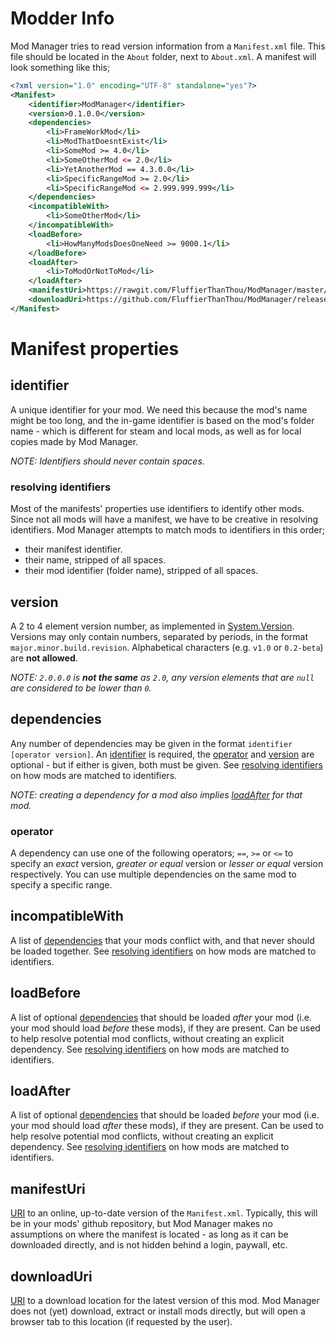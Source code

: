 # Modder Info
Mod Manager tries to read version information from a `Manifest.xml` file. This file should be located in the `About` folder, next to `About.xml`. A manifest will look something like this;

``` xml
<?xml version="1.0" encoding="UTF-8" standalone="yes"?>
<Manifest>
    <identifier>ModManager</identifier>
    <version>0.1.0.0</version>
    <dependencies>
        <li>FrameWorkMod</li>
        <li>ModThatDoesntExist</li>
        <li>SomeMod >= 4.0</li>
        <li>SomeOtherMod <= 2.0</li>
        <li>YetAnotherMod == 4.3.0.0</li>
        <li>SpecificRangeMod >= 2.0</li>
        <li>SpecificRangeMod <= 2.999.999.999</li>
    </dependencies>
    <incompatibleWith>
        <li>SomeOtherMod</li>
    </incompatibleWith>
    <loadBefore>
        <li>HowManyModsDoesOneNeed >= 9000.1</li>
    </loadBefore>
    <loadAfter>
        <li>ToModOrNotToMod</li>
    </loadAfter>
    <manifestUri>https://rawgit.com/FluffierThanThou/ModManager/master/About/Manifest.xml</manifestUri>
    <downloadUri>https://github.com/FluffierThanThou/ModManager/releases/latest</downloadUri>
</Manifest>
```

# Manifest properties
## identifier
A unique identifier for your mod. We need this because the mod's name might be too long, and the in-game identifier is based on the mod's folder name - which is different for steam and local mods, as well as for local copies made by Mod Manager. 

*NOTE: Identifiers should never contain spaces.*

### resolving identifiers
Most of the manifests' properties use identifiers to identify other mods. Since not all mods will have a manifest, we have to be creative in resolving identifiers. Mod Manager attempts to match mods to identifiers in this order;
 - their manifest identifier.
 - their name, stripped of all spaces.
 - their mod identifier (folder name), stripped of all spaces.

## version
A 2 to 4 element version number, as implemented in [System.Version](https://docs.microsoft.com/en-us/dotnet/api/system.version?view=netframework-3.5). Versions may only contain numbers, separated by periods, in the format `major.minor.build.revision`. Alphabetical characters (e.g. `v1.0` or `0.2-beta`) are **not allowed**.

*NOTE: `2.0.0.0` is **not the same** as `2.0`, any version elements that are `null` are considered to be lower than `0`.*

## dependencies
Any number of dependencies may be given in the format `identifier [operator version]`. An [identifier](#identifier) is required, the [operator](#operator) and [version](#version) are optional - but if either is given, both must be given. See [resolving identifiers](#resolving-identifiers) on how mods are matched to identifiers.

*NOTE: creating a dependency for a mod also implies [loadAfter](#loadAfter) for that mod.*

### operator
A dependency can use one of the following operators; `==`, `>=` or `<=` to specify an *exact* version, *greater or equal* version or *lesser or equal* version respectively. You can use multiple dependencies on the same mod to specify a specific range.

## incompatibleWith
A list of [dependencies](#dependencies) that your mods conflict with, and that never should be loaded together. See [resolving identifiers](#resolving-identifiers) on how mods are matched to identifiers.

## loadBefore
A list of optional [dependencies](#dependencies) that should be loaded _after_ your mod (i.e. your mod should load _before_ these mods), if they are present. Can be used to help resolve potential mod conflicts, without creating an explicit dependency. See [resolving identifiers](#resolving-identifiers) on how mods are matched to identifiers.

## loadAfter
A list of optional [dependencies](#dependencies) that should be loaded _before_ your mod (i.e. your mod should load _after_ these mods), if they are present. Can be used to help resolve potential mod conflicts, without creating an explicit dependency. See [resolving identifiers](#resolving-identifiers) on how mods are matched to identifiers.

## manifestUri
[URI](https://docs.microsoft.com/en-us/dotnet/api/system.uri?view=netframework-3.5) to an online, up-to-date version of the `Manifest.xml`. Typically, this will be in your mods' github repository, but Mod Manager makes no assumptions on where the manifest is located - as long as it can be downloaded directly, and is not hidden behind a login, paywall, etc.

## downloadUri
[URI](https://docs.microsoft.com/en-us/dotnet/api/system.uri?view=netframework-3.5) to a download location for the latest version of this mod. Mod Manager does not (yet) download, extract or install mods directly, but will open a browser tab to this location (if requested by the user).